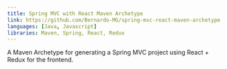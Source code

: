 ```yaml
---
title: Spring MVC with React Maven Archetype
link: https://github.com/Bernardo-MG/spring-mvc-react-maven-archetype
languages: [Java, Javascript]
libraries: Maven, Spring, React, Redux
---
```

A Maven Archetype for generating a Spring MVC project using React + Redux for the frontend.

